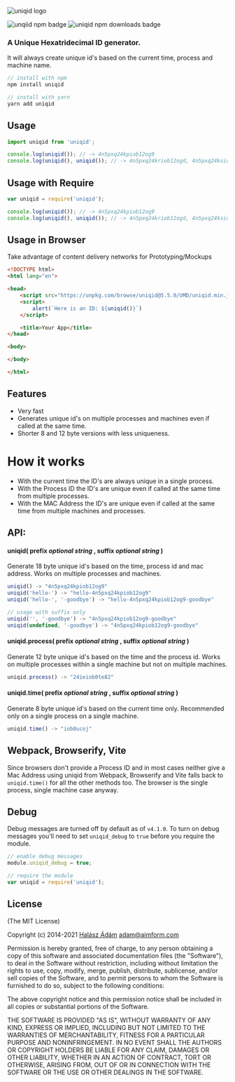 ![uniqid logo](http://i.imgur.com/OrZC1lc.png)

![unqiid npm badge](http://img.shields.io/npm/v/uniqid.svg) ![uniqid npm downloads badge](https://img.shields.io/npm/dm/uniqid.svg)

### A Unique Hexatridecimal ID generator.

It will always create unique id's based on the current time, process and machine name.

```js
// install with npm 
npm install uniqid

// install with yarn
yarn add uniqid
```

## Usage

```js
import uniqid from 'uniqid';

console.log(uniqid()); // -> 4n5pxq24kpiob12og9
console.log(uniqid(), uniqid()); // -> 4n5pxq24kriob12ogd, 4n5pxq24ksiob12ogl
```

## Usage with Require 

```js
var uniqid = require('uniqid'); 

console.log(uniqid()); // -> 4n5pxq24kpiob12og9
console.log(uniqid(), uniqid()); // -> 4n5pxq24kriob12ogd, 4n5pxq24ksiob12ogl
```

## Usage in Browser 
Take advantage of content delivery networks for Prototyping/Mockups
```html
<!DOCTYPE html>
<html lang="en">

<head>
    <script src="https://unpkg.com/browse/uniqid@5.5.0/UMD/uniqid.min.js"></script>
    <script>
        alert(`Here is an ID: ${uniqid()}`)
    </script>

    <title>Your App</title>
</head>

<body>

</body>

</html>
```



## Features

- Very fast
- Generates unique id's on multiple processes and machines even if called at the same time.
- Shorter 8 and 12 byte versions with less uniqueness.

# How it works

- With the current time the ID's are always unique in a single process.
- With the Process ID the ID's are unique even if called at the same time from multiple processes.
- With the MAC Address the ID's are unique even if called at the same time from multiple machines and processes.

## API:

#### **uniqid(** prefix _optional string_ , suffix _optional string_ **)**

Generate 18 byte unique id's based on the time, process id and mac address. Works on multiple processes and machines.

```js       "zu4850jkyfoxok"
uniqid() -> "4n5pxq24kpiob12og9"
uniqid('hello-') -> "hello-4n5pxq24kpiob12og9"
uniqid('hello-', '-goodbye') -> "hello-4n5pxq24kpiob12og9-goodbye"

// usage with suffix only
uniqid('', '-goodbye') -> "4n5pxq24kpiob12og9-goodbye"
uniqid(undefined, '-goodbye') -> "4n5pxq24kpiob12og9-goodbye"
```

#### **uniqid.process(** prefix _optional string_ , suffix _optional string_ **)**

Generate 12 byte unique id's based on the time and the process id. Works on multiple processes within a single machine but not on multiple machines.

```js
uniqid.process() -> "24ieiob0te82"
```

#### **uniqid.time(** prefix _optional string_ , suffix _optional string_ **)**

Generate 8 byte unique id's based on the current time only. Recommended only on a single process on a single machine.

```js
uniqid.time() -> "iob0ucoj"
```

## Webpack, Browserify, Vite

Since browsers don't provide a Process ID and in most cases neither give a Mac Address using uniqid from Webpack, Browserify and Vite falls back to `uniqid.time()` for all the other methods too. The browser is the single process, single machine case anyway.

## Debug
Debug messages are turned off by default as of `v4.1.0`. To turn on debug messages you'll need to set `uniqid_debug` to `true` before you require the module.

```js
// enable debug messages
module.uniqid_debug = true;

// require the module
var uniqid = require('uniqid');
```

## **License**

(The MIT License)

Copyright (c) 2014-2021 [Halász Ádám](https://adamhalasz.com) <adam@aimform.com>

Permission is hereby granted, free of charge, to any person obtaining a copy of this software and associated documentation files (the "Software"), to deal in the Software without restriction, including without limitation the rights to use, copy, modify, merge, publish, distribute, sublicense, and/or sell copies of the Software, and to permit persons to whom the Software is furnished to do so, subject to the following conditions:

The above copyright notice and this permission notice shall be included in all copies or substantial portions of the Software.

THE SOFTWARE IS PROVIDED "AS IS", WITHOUT WARRANTY OF ANY KIND, EXPRESS OR IMPLIED, INCLUDING BUT NOT LIMITED TO THE WARRANTIES OF MERCHANTABILITY, FITNESS FOR A PARTICULAR PURPOSE AND NONINFRINGEMENT. IN NO EVENT SHALL THE AUTHORS OR COPYRIGHT HOLDERS BE LIABLE FOR ANY CLAIM, DAMAGES OR OTHER LIABILITY, WHETHER IN AN ACTION OF CONTRACT, TORT OR OTHERWISE, ARISING FROM, OUT OF OR IN CONNECTION WITH THE SOFTWARE OR THE USE OR OTHER DEALINGS IN THE SOFTWARE.
